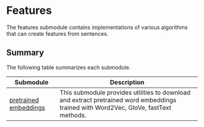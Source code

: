 # Features

The features submodule contains implementations of various algorithms that can create features from sentences.

## Summary

The following table summarizes each submodule.

|Submodule|Description|
|---|---|
|[pretrained embeddings](./pretrained_embeddings) | This submodule provides utilities to download and extract pretrained word embeddings trained with Word2Vec, GloVe, fastText methods.|
